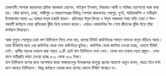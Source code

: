 ঢাকাগামী পোশাক কারখানার শ্রমিক আমজাদ হোসেন, সাইফুল ইসলাম, লিয়াকত আলী ও সাব্বির হোসেনের সঙ্গে কথা হয়। তাঁরা জানান, ঢাকা, গাজীপুর ও নারায়ণগঞ্জের বিভিন্ন পোশাক কারখানায় শেরপুর, ধুনট, সারিয়াকান্দি ও নন্দীগ্রাম উপজেলার অন্তত ৩০ হাজার মানুষ চাকরি করেন। প্রতিবছর ঈদুল ফিতর ও ঈদুল আজহার সময় বাড়ি ফেরা ও ঈদ–পরবর্তী কর্মস্থলে ফেরা শ্রমিকেরা ঝুঁকি নিয়ে চলাচল করেন। এবারও কোরবানির ঈদ শেষে জীবনের ঝুঁকি নিয়ে তাঁরা কর্মস্থলে ফিরছেন।

আজ দুপুরে শেরপুরে ঢাকা বাস টার্মিনালে গিয়ে দেখা যায়, বাসের টিকিট কাউন্টারের সামনে অসংখ্য মানুষ দাঁড়িয়ে আছে। তারা টিকিটের জন্য এক কাউন্টার থেকে অন্য কাউন্টারে ছুটছে। কাউন্টার থেকে জানিয়ে দেওয়া হচ্ছে, কোনো টিকিট নেই। স্থানীয় সড়কে চলাচল করা অন্তত ৩০টি ছোট বাস টার্মিনালে দেখা গেল। যেসব বাস ঢাকায় যেতে প্রস্তুত। এসব বাসে যাত্রীপ্রতি ভাড়া নেওয়া হচ্ছে ৫০০ থেকে ৬০০ টাকা।  
বাস টার্মিনালে বাসের জন্য অপেক্ষায় থাকা শাজাহানপুর উপজেলার জামুন্না গ্রামের আয়েশা খাতুন বলেন, অন্তত তিন ঘণ্টা বসে আছেন টার্মিনালে। কিন্তু কর্মস্থলে ফেরার জন্য বাসের কোনো টিকিট পাচ্ছেন না।
